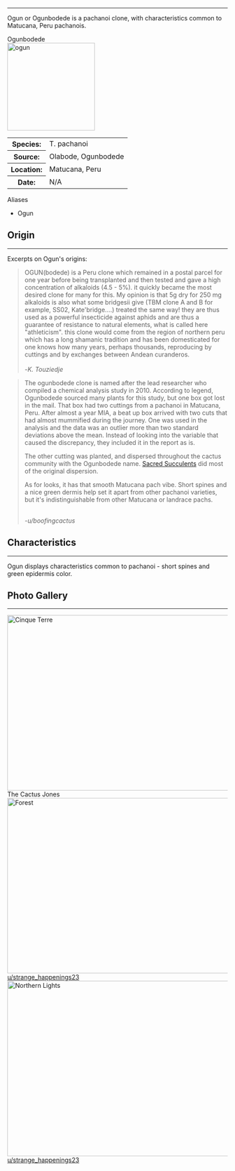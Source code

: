<hr>

Ogun or Ogunbodede is a pachanoi clone, with characteristics common to Matucana, Peru pachanois.   


<div class="infobox">

<div class="infobox-title">Ogunbodede</div>

<div class="infobox-image">
<img src="./ogun.jpeg" alt="ogun" width="200">
</div>

<table class="infobox-table">
<tr>
    <th class="parameter-title">Species: </th>
    <td>T. pachanoi</td>
</tr>
<tr>
    <th class="parameter-title">Source: </th>
    <td>Olabode, Ogunbodede</td>
</tr>
<tr>
    <th class="parameter-title" >Location: </th>
    <td>Matucana, Peru</td>
</tr>
<tr>
    <th class="parameter-title">Date: </th>
    <td>N/A</td>
</tr>
</table>

<div class="infobox-title">Aliases</div>
<ul class="infobox-table">
    <li class="alias-name">Ogun</li>
</ul>

</div>



## Origin
<hr>

Excerpts on Ogun's origins:

<blockquote>
OGUN(bodede) is a Peru clone which remained in a postal parcel for one year before being transplanted and then tested and gave a high concentration of alkaloids (4.5 - 5%). it quickly became the most desired clone for many for this. My opinion is that 5g dry for 250 mg alkaloids is also what some bridgesii give (TBM clone A and B for example, SS02, Kate'bridge....) treated the same way! they are thus used as a powerful insecticide against aphids and are thus a guarantee of resistance to natural elements, what is called here "athleticism". this clone would come from the region of northern peru which has a long shamanic tradition and has been domesticated for one knows how many years, perhaps thousands, reproducing by cuttings and by exchanges between Andean curanderos.<br><br>    
-<em>K. Touziedje</em>
</blockquote>

<blockquote>
The ogunbodede clone is named after the lead researcher who compiled a chemical analysis study in 2010. According to legend, Ogunbodede sourced many plants for this study, but one box got lost in the mail. That box had two cuttings from a pachanoi in Matucana, Peru. After almost a year MIA, a beat up box arrived with two cuts that had almost mummified during the journey. One was used in the analysis and the data was an outlier more than two standard deviations above the mean. Instead of looking into the variable that caused the discrepancy, they included it in the report as is.

The other cutting was planted, and dispersed throughout the cactus community with the Ogunbodede name. <a href="https://sacredsucculents.com/" target="_blank">Sacred Succulents</a> did most of the original dispersion.

As for looks, it has that smooth Matucana pach vibe. Short spines and a nice green dermis help set it apart from other pachanoi varieties, but it's indistinguishable from other Matucana or landrace pachs.<br><br>

-<em>u/boofingcactus</em>
</blockquote>


## Characteristics 
<hr>

Ogun displays characteristics common to pachanoi - short spines and green epidermis color.


## Photo Gallery
<hr>  

<div class="gallery-container">
<div class="gallery">
  <a target="_blank" href="./ogun1.webp">
    <img src="./ogun1.webp" alt="Cinque Terre" width="600" height="400">
  </a>
  <div class="desc">The Cactus Jones</div>
</div>

<div class="gallery">
  <a target="_blank" href="./ogun2.webp">
    <img src="./ogun2.webp" alt="Forest" width="600" height="400">
    <div class="desc">u/strange_happenings23</div>
  </a>
 
</div>

<div class="gallery">
  <a target="_blank" href="./ogun3.webp">
    <img src="./ogun3.webp" alt="Northern Lights" width="600" height="400">
    <div class="desc">u/strange_happenings23</div>
  </a>

</div>
</div>


<!-- <figure markdown>
  ![Ogun](assets/ogun.jpeg){ width="300" }
  <figcaption>Ogun Clone (Picture by Mallacht)</figcaption>
</figure> -->